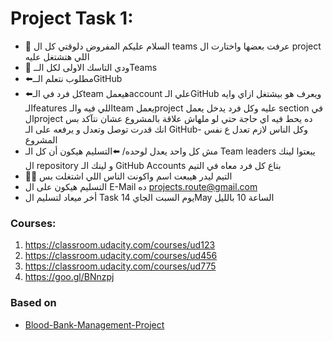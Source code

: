 # Project Task 1:
- 🔴 السلام عليكم المفروض دلوقتي كل ال teams عرفت بعضها واختارت ال project اللي هتشتغل عليه
- 🔴 ودي التاسك الاولى لكل الــTeams
- ⬅️مطلوب نتعلم الــGitHub
- ⬅️كل فرد في الـteam هيعملaccount علي الـGitHub ويعرف هو بيشتغل ازاي وايه الـfeatures اللي فيه والـteam يعملproject عليه وكل فرد يدخل يعمل section في الproject ده يحط فيه اي حاجة حتي لو ملهاش علاقة بالمشروع عشان نتآكد بس انك قدرت توصل وتعدل و يرفعه على الـ GitHub-
  وكل الناس لازم تعدل ع نفس المشروع
- مش كل واحد يعدل لوحده/ ⬅️التسليم هيكون أن كل الـ Team leaders يبعتوا لينك ال repository و لينك الـ GitHub Accounts بتاع كل فرد معاه في التيم
- 🔴🔴 التيم ليدر هيبعت اسم واكونت الناس اللي اشتغلت بس
- التسليم هيكون على ال E-Mail ده projects.route@gmail.com
- أخر ميعاد لتسليم ال Task يوم السبت الجاي 14May الساعة 10 بالليل

### Courses:
1. https://classroom.udacity.com/courses/ud123
2. https://classroom.udacity.com/courses/ud456
3. https://classroom.udacity.com/courses/ud775
4. https://goo.gl/BNnzpj

### Based on
- [Blood-Bank-Management-Project](http://routeegypt.com/BloodBank/requests.php)

